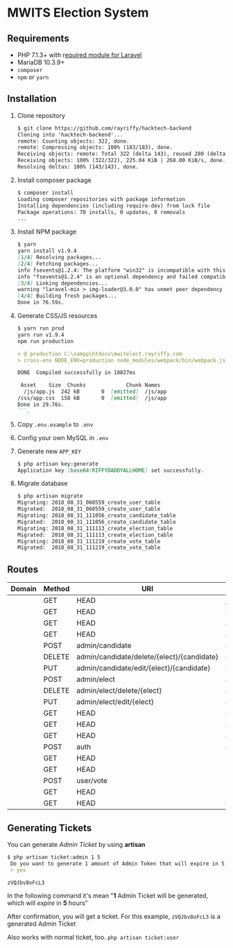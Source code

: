 MWITS Election System
=====================

Requirements
------------

- PHP 7.1.3+ with r[equired module for Laravel](https://laravel.com/docs/5.6#server-requirements)
- MariaDB 10.3.9+
- `composer`
- `npm` or `yarn`

Installation
------------

01. Clone repository

    ```markdown
    $ git clone https://github.com/rayriffy/hacktech-backend
    Cloning into 'hacktech-backend'...
    remote: Counting objects: 322, done.
    remote: Compressing objects: 100% (183/183), done.
    Receiving objects: remote: Total 322 (delta 143), reused 280 (delta 112), pack-reused 0
    Receiving objects: 100% (322/322), 225.04 KiB | 268.00 KiB/s, done.
    Resolving deltas: 100% (143/143), done.
    ```

02. Install composer package

    ```markdown
    $ composer install
    Loading composer repositories with package information
    Installing dependencies (including require-dev) from lock file
    Package operations: 70 installs, 0 updates, 0 removals
    ...
    ```

03. Install NPM package

    ```markdown
    $ yarn
    yarn install v1.9.4
    [1/4] Resolving packages...
    [2/4] Fetching packages...
    info fsevents@1.2.4: The platform "win32" is incompatible with this module.
    info "fsevents@1.2.4" is an optional dependency and failed compatibility check. Excluding it from installation.
    [3/4] Linking dependencies...
    warning "laravel-mix > img-loader@3.0.0" has unmet peer dependency "imagemin@^5.0.0".
    [4/4] Building fresh packages...
    Done in 76.59s.
    ```

04. Generate CSS/JS resources

    ```markdown
    $ yarn run prod
    yarn run v1.9.4
    npm run production

    > @ production C:\xampp\htdocs\mwitelect.rayriffy.com
    > cross-env NODE_ENV=production node_modules/webpack/bin/webpack.js --no-progress --hide-modules --config=node_modules/laravel-mix/setup/webpack.config.js

    DONE  Compiled successfully in 18827ms

     Asset    Size  Chunks             Chunk Names
      /js/app.js  242 kB       0  [emitted]  /js/app
    /css/app.css  158 kB       0  [emitted]  /js/app
    Done in 29.76s.
    ```.

05. Copy `.env.example` to `.env`

06. Config your own MySQL in `.env`

07. Generate new `APP_KEY`

    ```markdown
    $ php artisan key:generate
    Application key [base64:RIFFYDADDYALLHOME] set successfully.
    ```

08. Migrate database

    ```markdown
    $ php artisan migrate
    Migrating: 2018_08_31_060559_create_user_table
    Migrated:  2018_08_31_060559_create_user_table
    Migrating: 2018_08_31_111056_create_candidate_table
    Migrated:  2018_08_31_111056_create_candidate_table
    Migrating: 2018_08_31_111113_create_election_table
    Migrated:  2018_08_31_111113_create_election_table
    Migrating: 2018_08_31_111219_create_vote_table
    Migrated:  2018_08_31_111219_create_vote_table
    ```

Routes
------

| Domain | Method   | URI                                        | Name                     | Action  | Middleware               |
|--------|----------|--------------------------------------------|--------------------------|---------|--------------------------|
|        | GET|HEAD | /                                          | home                     | Closure | web                      |
|        | GET|HEAD | admin                                      | admin.home               | Closure | web,checkauth,checkadmin |
|        | GET|HEAD | admin/addcandidate/{elect}                 | admin.candidate.add.page | Closure | web,checkauth,checkadmin |
|        | GET|HEAD | admin/addelect                             | admin.elect.add.page     | Closure | web,checkauth,checkadmin |
|        | POST     | admin/candidate                            | admin.candidate.add      | Closure | web,checkauth,checkadmin |
|        | DELETE   | admin/candidate/delete/{elect}/{candidate} | admin.candidate.delete   | Closure | web,checkauth,checkadmin |
|        | PUT      | admin/candidate/edit/{elect}/{candidate}   | admin.candidate.edit.sys | Closure | web,checkauth,checkadmin |
|        | POST     | admin/elect                                | admin.elect.add          | Closure | web,checkauth,checkadmin |
|        | DELETE   | admin/elect/delete/{elect}                 | admin.elect.delete       | Closure | web,checkauth,checkadmin |
|        | PUT      | admin/elect/edit/{elect}                   | admin.elect.edit.sys     | Closure | web,checkauth,checkadmin |
|        | GET|HEAD | admin/elect/edit/{elect}                   | admin.elect.edit.page    | Closure | web,checkauth,checkadmin |
|        | GET|HEAD | admin/elect/{elect}                        | admin.elect.show         | Closure | web,checkauth,checkadmin |
|        | GET|HEAD | admin/elects                               | admin.elect.all          | Closure | web,checkauth,checkadmin |
|        | POST     | auth                                       | auth                     | Closure | web                      |
|        | GET|HEAD | logout                                     | logout                   | Closure | web                      |
|        | GET|HEAD | user/elect                                 | user.elect               | Closure | web,checkauth            |
|        | POST     | user/vote                                  | user.vote.sys            | Closure | web,checkauth            |
|        | GET|HEAD | user/vote/{elect}                          | user.vote.page           | Closure | web,checkauth            |
|        | GET|HEAD | {fallbackPlaceholder}                      |                          | Closure | web                      |

Generating Tickets
------------------

You can generate *Admin Ticket* by using **artisan**

```markdown
$ php artisan ticket:admin 1 5
 Do you want to generate 1 amount of Admin Token that will expire in 5 hours?? (yes/no) [no]:
 > yes

zVQJbv8oFcL3
```

In the following command it's mean "**1** Admin Ticket will be generated, which will *expire* in **5** hours"

After confirmation, you will get a ticket. For this example, `zVQJbv8oFcL3` is a generated Admin Ticket

Also works with normal ticket, too. `php artisan ticket:user`